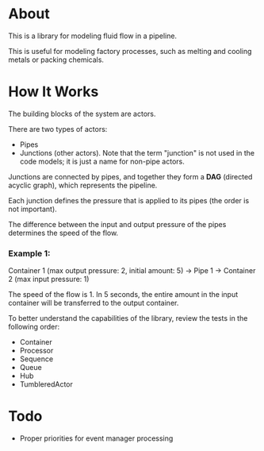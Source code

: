 # About

This is a library for modeling fluid flow in a pipeline.

This is useful for modeling factory processes, such as melting and cooling metals or packing chemicals.

# How It Works

The building blocks of the system are actors.

There are two types of actors:
- Pipes
- Junctions (other actors). Note that the term "junction" is not used in the code models; it is just a name for non-pipe actors.

Junctions are connected by pipes, and together they form a **DAG** (directed acyclic graph), which represents the pipeline.

Each junction defines the pressure that is applied to its pipes (the order is not important).

The difference between the input and output pressure of the pipes determines the speed of the flow.

### Example 1:
Container 1 (max output pressure: 2, initial amount: 5) → Pipe 1 → Container 2 (max input pressure: 1)

The speed of the flow is 1. In 5 seconds, the entire amount in the input container will be transferred to the output container.

To better understand the capabilities of the library, review the tests in the following order:
- Container
- Processor
- Sequence
- Queue
- Hub
- TumbleredActor

# Todo 
- Proper priorities for event manager processing